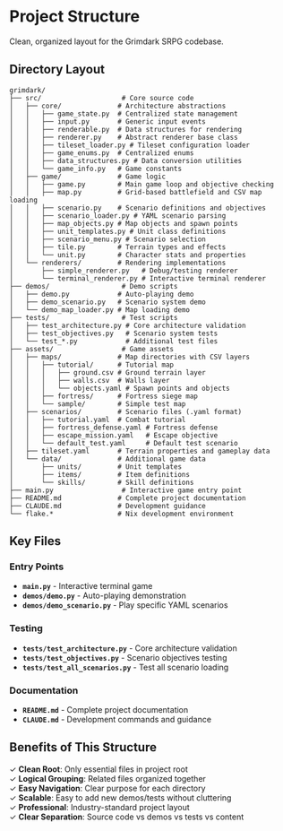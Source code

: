 # Project Structure

Clean, organized layout for the Grimdark SRPG codebase.

## Directory Layout

```
grimdark/
├── src/                    # Core source code
│   ├── core/              # Architecture abstractions
│   │   ├── game_state.py  # Centralized state management
│   │   ├── input.py       # Generic input events
│   │   ├── renderable.py  # Data structures for rendering
│   │   ├── renderer.py    # Abstract renderer base class
│   │   ├── tileset_loader.py # Tileset configuration loader
│   │   ├── game_enums.py  # Centralized enums
│   │   ├── data_structures.py # Data conversion utilities
│   │   └── game_info.py   # Game constants
│   ├── game/              # Game logic
│   │   ├── game.py        # Main game loop and objective checking
│   │   ├── map.py         # Grid-based battlefield and CSV map loading
│   │   ├── scenario.py    # Scenario definitions and objectives
│   │   ├── scenario_loader.py # YAML scenario parsing
│   │   ├── map_objects.py # Map objects and spawn points
│   │   ├── unit_templates.py # Unit class definitions
│   │   ├── scenario_menu.py # Scenario selection
│   │   ├── tile.py        # Terrain types and effects
│   │   └── unit.py        # Character stats and properties
│   └── renderers/         # Rendering implementations
│       ├── simple_renderer.py   # Debug/testing renderer
│       └── terminal_renderer.py # Interactive terminal renderer
├── demos/                  # Demo scripts
│   ├── demo.py            # Auto-playing demo
│   ├── demo_scenario.py   # Scenario system demo
│   └── demo_map_loader.py # Map loading demo
├── tests/                  # Test scripts
│   ├── test_architecture.py # Core architecture validation
│   ├── test_objectives.py   # Scenario system tests
│   └── test_*.py            # Additional test files
├── assets/                 # Game assets
│   ├── maps/              # Map directories with CSV layers
│   │   ├── tutorial/      # Tutorial map
│   │   │   ├── ground.csv # Ground terrain layer
│   │   │   ├── walls.csv  # Walls layer
│   │   │   └── objects.yaml # Spawn points and objects
│   │   ├── fortress/      # Fortress siege map
│   │   └── sample/        # Simple test map
│   ├── scenarios/         # Scenario files (.yaml format)
│   │   ├── tutorial.yaml  # Combat tutorial
│   │   ├── fortress_defense.yaml # Fortress defense
│   │   ├── escape_mission.yaml   # Escape objective
│   │   └── default_test.yaml     # Default test scenario
│   ├── tileset.yaml       # Terrain properties and gameplay data
│   └── data/              # Additional game data
│       ├── units/         # Unit templates
│       ├── items/         # Item definitions
│       └── skills/        # Skill definitions
├── main.py                 # Interactive game entry point
├── README.md              # Complete project documentation
├── CLAUDE.md              # Development guidance
└── flake.*                # Nix development environment
```

## Key Files

### Entry Points
- **`main.py`** - Interactive terminal game
- **`demos/demo.py`** - Auto-playing demonstration
- **`demos/demo_scenario.py`** - Play specific YAML scenarios

### Testing
- **`tests/test_architecture.py`** - Core architecture validation
- **`tests/test_objectives.py`** - Scenario objectives testing
- **`tests/test_all_scenarios.py`** - Test all scenario loading

### Documentation
- **`README.md`** - Complete project documentation
- **`CLAUDE.md`** - Development commands and guidance

## Benefits of This Structure

✓ **Clean Root**: Only essential files in project root  
✓ **Logical Grouping**: Related files organized together  
✓ **Easy Navigation**: Clear purpose for each directory  
✓ **Scalable**: Easy to add new demos/tests without cluttering  
✓ **Professional**: Industry-standard project layout  
✓ **Clear Separation**: Source code vs demos vs tests vs content